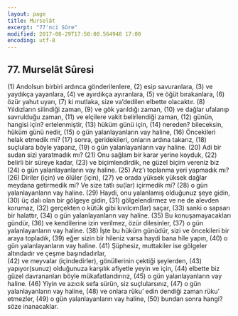 ```yaml
---
layout: page
title: Murselât
excerpt: "77'nci Sûre"
modified: 2017-08-29T17:50:00.564948 17:00
encoding: utf-8
---
```


## 77. Murselât Sûresi

(1) Andolsun birbiri ardınca gönderilenlere, 
(2) esip savuranlara,
(3) ve yaydıkça yayanlara,
(4) ve ayırdıkça ayıranlara,
(5) ve öğüt bırakanlara,
(6) özür yahut uyarı,
(7) ki mutlaka, size va’dedilen elbette olacaktır.
(8) Yıldızların silindiği zaman,
(9) ve gök yarıldığı zaman,
(10) ve dağlar ufalanıp savrulduğu zaman, 
(11) ve elçilere vakit belirlendiği zaman, 
(12) günün, hangisi için? ertelenmiştir,
(13) hüküm günü için,
(14) nereden? bileceksin, hüküm günü nedir,
(15) o gün yalanlayanların vay haline,
(16) Öncekileri helak etmedik mi?
(17) sonra, geridekileri, onların ardına takarız,
(18) suçlulara böyle yaparız,
(19) o gün yalanlayanların vay haline. 
(20) Adi bir sudan sizi yaratmadık mı?
(21) Onu sağlam bir karar yerine koyduk,
(22) belirli bir süreye kadar,
(23) ve biçimlendirdik, ne güzel biçim vereniz biz
(24) o gün yalanlayanların vay haline.
(25) Arz’ı toplanma yeri yapmadık mı?
(26) Diriler (için) ve ölüler (için),
(27) ve orada yüksek yüksek dağlar meydana getirmedik mi? Ve size tatlı su(lar) içirmedik mi?
(28) o gün yalanlayanların vay haline.
(29) Haydi, onu yalanlamış olduğunuz şeye gidin,
(30) üç dalı olan bir gölgeye gidin,
(31) gölgelendirmez ve ne de alevden korumaz,
(32) gerçekten o kütük gibi kıvılcım(lar) saçar,
(33) sanki o sapsarı bir halattır,
(34) o gün yalanlayanların vay haline.
(35) Bu konuşamayacakları gündür,
(36) ve kendilerine izin verilmez, özür dilesinler,
(37) o gün yalanlayanların vay haline.
(38) İşte bu hüküm günüdür, sizi ve öncekileri bir araya topladık, 
(39) eğer sizin bir hileniz varsa haydi bana hile yapın,
(40) o gün yalanlayanların vay haline.
(41) Şüphesiz, muttakiler ise gölgeler altındadır ve çeşme başındadırlar,	
(42) ve meyvalar (içindedirler), gönüllerinin çektiği şeylerden,
(43) yapıyor(sunuz) olduğunuza karşılık afiyetle yeyin ve için, 
(44) elbette biz güzel davrananları böyle mükafatlandırırız,
(45) o gün yalanlayanların vay haline.
(46) Yiyin ve azıcık sefa sürün, siz suçlularsınız,
(47) o gün yalanlayanların vay haline,
(48) ve onlara rüku’ edin dendiği zaman rüku’ etmezler,
(49) o gün yalanlayanların vay haline,
(50) bundan sonra hangi? söze inanacaklar.
